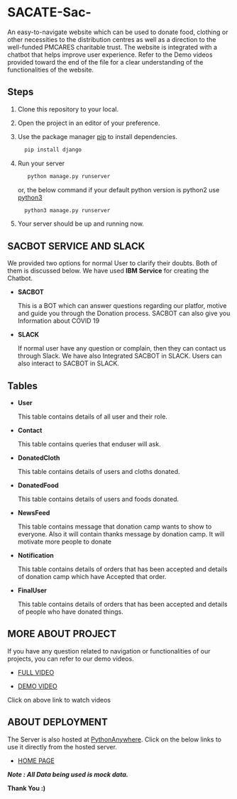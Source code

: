 # SACATE-Sac-

An easy-to-navigate website which can be used to donate food, clothing or other necessities to the distribution centres as well as a direction to the well-funded PMCARES charitable trust.  The website is integrated with a chatbot that helps improve user experience. Refer to the Demo videos provided toward the end of the file for a clear understanding of the functionalities of the website.


## Steps

1. Clone this repository to your local.

2. Open the project in an editor of your preference.

3. Use the package manager [pip](https://pip.pypa.io/en/stable/) to install dependencies.

    ```bash
      pip install django
    ```
4. Run your server

   ```bash
      python manage.py runserver 
    ```
   or, the below command if your default python version is python2 use [python3](https://www.python.org/downloads/)

    ```bash
      python3 manage.py runserver 
    ```

5. Your server should be up and running now.




## SACBOT SERVICE AND SLACK
We provided two options for normal User to clarify their doubts. Both of them is discussed below. We have used **IBM Service** for creating the Chatbot.

+ **SACBOT**
        
    This is a BOT which can answer questions regarding our platfor, motive and guide you through the Donation process. SACBOT can also give you Information about COVID 19  
  

+ **SLACK** 

  If normal user have any question or complain, then they can contact us through Slack. We have also Integrated SACBOT in SLACK. Users can also interact to SACBOT in SLACK.


## Tables

+ **User**

  This table contains details of all user and their role.

+ **Contact** 

  This table contains queries that enduser will ask.

+ **DonatedCloth** 

  This table contains details of users and cloths donated.

+ **DonatedFood** 

  This table contains details of users and foods donated.


+ **NewsFeed** 

  This table contains message that donation camp wants to show to everyone. Also it will contain thanks message by donation camp. It will motivate more people to donate

+ **Notification** 

  This table contains details of orders that has been accepted and details of donation camp which have Accepted that order.
 
+ **FinalUser** 

  This table contains details of orders that has been accepted and details of people who have donated things.
  
  
## MORE ABOUT PROJECT

If you have any question related to navigation or functionalities of our projects, you can refer to our demo videos. 
+ [FULL VIDEO](https://www.youtube.com/watch?v=xKgpqD3nmIM)

+ [DEMO VIDEO](https://www.youtube.com/watch?v=A2BVjDvugpw)

Click on above link to watch videos

## ABOUT DEPLOYMENT

   The Server is also hosted at [PythonAnywhere](https://www.pythonanywhere.com/). Click on the below links to use it directly from the hosted server.
   
   + [HOME PAGE](http://sac.pythonanywhere.com/)


   ***Note : All Data being used is mock data.***
               


   **Thank You :)**
